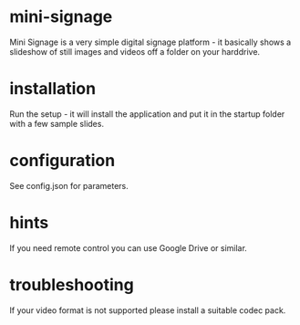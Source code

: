 # mini-signage

Mini Signage is a very simple digital signage platform - it basically shows a slideshow of still images and videos off a folder on your harddrive.

# installation

Run the setup - it will install the application and put it in the startup folder with a few sample slides.

# configuration

See config.json for parameters.

# hints

If you need remote control you can use Google Drive or similar.

# troubleshooting

If your video format is not supported please install a suitable codec pack.
